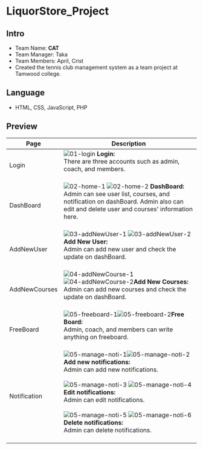 # LiquorStore_Project
## Intro
* Team Name: **CAT** 
* Team Manager: Taka
* Team Members: April, Crist 
* Created the tennis club management system as a team project at Tamwood college.
## Language
* HTML, CSS, JavaScript, PHP
## Preview
|Page|Description|
|--|--|
|Login|![01-login](https://user-images.githubusercontent.com/93846829/185204429-0be365fe-e68a-496b-8419-5adaec3316c2.png) **Login:**<br> There are three accounts such as admin, coach, and members. <br><br>
|DashBoard|![02-home-1](https://user-images.githubusercontent.com/93846829/185204831-1f2d8a65-e9da-4dc4-ba03-6e55207d0e09.png) ![02-home-2](https://user-images.githubusercontent.com/93846829/185204854-95871b8e-d844-4a62-83d1-bb42e19604ba.png) **DashBoard:** <br> Admin can see user list, courses, and notification on dashBoard. Admin also can edit and delete user and courses' information here. <br><br>
|AddNewUser|![03-addNewUser-1](https://user-images.githubusercontent.com/93846829/185205239-7747ff55-e190-4cd2-abcf-e08012651f4d.png) ![03-addNewUser-2](https://user-images.githubusercontent.com/93846829/185205347-9c4b6f11-de0f-4a4e-b5e7-13ea57482344.png) **Add New User:** <br> Admin can add new user and check the update on dashBoard. <br><br>
|AddNewCourses|![04-addNewCourse-1](https://user-images.githubusercontent.com/93846829/185205535-58b612ad-b741-41f8-9077-0051db2f9cad.png) ![04-addNewCourse-2](https://user-images.githubusercontent.com/93846829/185205557-c4605bd1-39bb-4fa2-9bf7-09d88818847a.png)**Add New Courses:** <br> Admin can add new courses and check the update on dashBoard. <br><br>
|FreeBoard|![05-freeboard-1](https://user-images.githubusercontent.com/93846829/185205800-8bcbfcb9-1070-46a0-95cf-5c053dcacf33.png)![05-freeboard-2](https://user-images.githubusercontent.com/93846829/185205810-50c60c70-e636-446e-a2e0-f167ea64dbfa.png)**Free Board:** <br> Admin, coach, and members can write anything on freeboard. <br><br>
|Notification|![05-manage-noti-1](https://user-images.githubusercontent.com/93846829/185206506-c17876ec-add7-439c-aabd-d4e9614b2106.png)![05-manage-noti-2](https://user-images.githubusercontent.com/93846829/185206520-1d8ff533-cae0-45af-aeb7-73ebeb49bab2.png) **Add new notifications:** <br> Admin can add new notifications. <br><br> ![05-manage-noti-3](https://user-images.githubusercontent.com/93846829/185206782-72877d39-6a25-4a2e-9072-c13aba78a46a.png) ![05-manage-noti-4](https://user-images.githubusercontent.com/93846829/185206795-49e1ccd4-e30e-4f1d-8d16-691180afd556.png) **Edit notifications:** <br> Admin can edit notifications. <br><br> ![05-manage-noti-5](https://user-images.githubusercontent.com/93846829/185206873-bc627f7d-652d-4b85-95ff-7afb1c54cfdc.png) ![05-manage-noti-6](https://user-images.githubusercontent.com/93846829/185206884-60133acf-5f85-46e9-b009-295d32906be0.png) **Delete notifications:** <br> Admin can delete notifications. <br><br>






